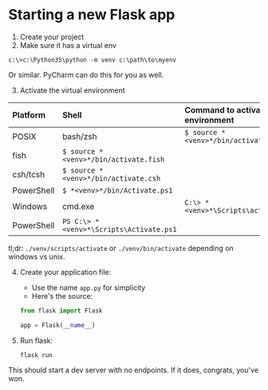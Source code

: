 # Starting a new Flask app

1. Create your project
1. Make sure it has a virtual env

```console
c:\>c:\Python35\python -m venv c:\path\to\myenv
```

Or similar.  PyCharm can do this for you as well.

3. Activate the virtual environment

| Platform   | Shell                                   | Command to activate virtual environment |
| :--------- | :-------------------------------------- | :-------------------------------------- |
| POSIX      | bash/zsh                                | `$ source *<venv>*/bin/activate`        |
| fish       | `$ source *<venv>*/bin/activate.fish`   |                                         |
| csh/tcsh   | `$ source *<venv>*/bin/activate.csh`    |                                         |
| PowerShell | `$ *<venv>*/bin/Activate.ps1`           |                                         |
| Windows    | cmd.exe                                 | `C:\> *<venv>*\Scripts\activate.bat`    |
| PowerShell | `PS C:\> *<venv>*\Scripts\Activate.ps1` |                                         |

tl;dr:  `./venv/scripts/activate` or `./venv/bin/activate` depending on windows vs unix.

4. Create your application file:

   * Use the name `app.py` for simplicity
   * Here's the source:

   ```python
   from flask import Flask
   
   app = Flask(__name__)
   ```

5. Run flask:

   ```console
   flask run
   ```

This should start a dev server with no endpoints.  If it does, congrats, you've won.	